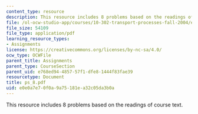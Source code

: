 ```yaml
---
content_type: resource
description: This resource includes 8 problems based on the readings of course text.
file: /ol-ocw-studio-app/courses/10-302-transport-processes-fall-2004/e0e0a7e70f0a9a75181ea32c05da3b0a_ps_8.pdf
file_size: 54109
file_type: application/pdf
learning_resource_types:
- Assignments
license: https://creativecommons.org/licenses/by-nc-sa/4.0/
ocw_type: OCWFile
parent_title: Assignments
parent_type: CourseSection
parent_uid: e768ed94-4857-57f1-dfe8-1444f83fae39
resourcetype: Document
title: ps_8.pdf
uid: e0e0a7e7-0f0a-9a75-181e-a32c05da3b0a
---
```

This resource includes 8 problems based on the readings of course text.